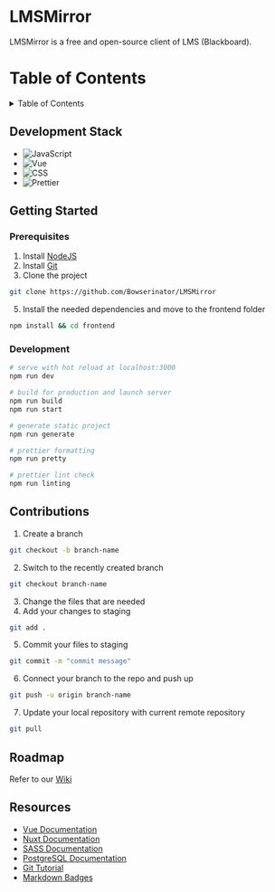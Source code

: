 # LMSMirror

LMSMirror is a free and open-source client of LMS (Blackboard).

# Table of Contents

<details>
  <summary>Table of Contents</summary>
  <ol>
    <li>
      <a href="#development-stack">Development Stack</a>
    </li>
    <li>
      <a href="#getting-started">Getting Started</a>
      <ul>
        <li><a href="#prerequisites">Prerequisites</a></li>
        <li><a href="#development">Development</a></li>
      </ul>
    </li>
    <li><a href="#roadmap">Roadmap</a></li>
    <li><a href="#contributions">Contributions</a></li>
    <li><a href="#resources">Resources</a></li>
  </ol>
</details>

## Development Stack

- ![JavaScript](https://img.shields.io/badge/JavaScript-F7DF1E?style=for-the-badge&logo=javascript&logoColor=black)
- ![Vue](https://img.shields.io/badge/Vue.js-35495E?style=for-the-badge&logo=vue.js&logoColor=4FC08D)
- ![CSS](https://img.shields.io/badge/CSS3-1572B6?style=for-the-badge&logo=css3&logoColor=white)
- ![Prettier](https://img.shields.io/badge/prettier-1A2C34?style=for-the-badge&logo=prettier&logoColor=F7BA3E)

## Getting Started

### Prerequisites

1. Install [NodeJS](https://nodejs.org/en/download/)
2. Install [Git](https://git-scm.com/downloads)
3. Clone the project

```sh
git clone https://github.com/Bowserinator/LMSMirror
```

5. Install the needed dependencies and move to the frontend folder

```sh
npm install && cd frontend
```

### Development

```bash
# serve with hot reload at localhost:3000
npm run dev

# build for production and launch server
npm run build
npm run start

# generate static project
npm run generate

# prettier formatting
npm run pretty

# prettier lint check
npm run linting
```

## Contributions

1. Create a branch

```sh
git checkout -b branch-name
```

2. Switch to the recently created branch

```sh
git checkout branch-name
```

3. Change the files that are needed
4. Add your changes to staging

```sh
git add .
```

5. Commit your files to staging

```sh
git commit -m "commit message"
```

6. Connect your branch to the repo and push up

```sh
git push -u origin branch-name
```

7. Update your local repository with current remote repository

```sh
git pull
```

## Roadmap

Refer to our [Wiki](https://github.com/Bowserinator/LMSMirror/wiki)

## Resources

- [Vue Documentation](https://v2.vuejs.org/v2/guide/)
- [Nuxt Documentation](https://nuxtjs.org/docs/get-started/installation)
- [SASS Documentation](https://sass-lang.com/documentation/)
- [PostgreSQL Documentation](https://www.postgresql.org/docs/)
- [Git Tutorial](https://www.atlassian.com/git/tutorials)
- [Markdown Badges](https://dev.to/envoy_/150-badges-for-github-pnk)

